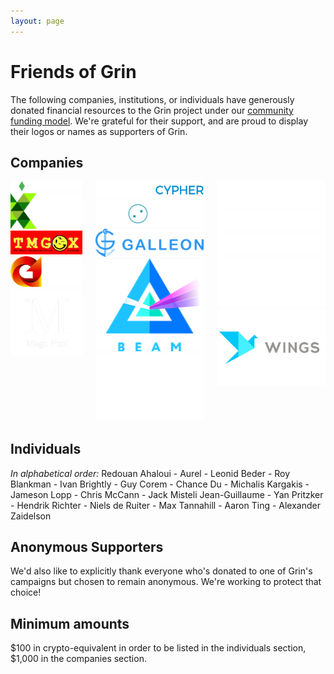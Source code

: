 ```yaml
---
layout: page
---
```


# Friends of Grin

The following companies, institutions, or individuals have generously donated financial resources to the Grin project under our [community funding model](funding). We're grateful for their support, and are proud to display their logos or names as supporters of Grin.

## Companies

<!-- Temporary black div until we convert to black on white logos -->
<div id="friend-logos" class="columns">
	<div class="column">
		<div class="cell">
			<a href="https://www.bitonic.nl/"><img src="assets/images/logos/bitonic-white.png" title="Bitonic"></a>
		</div>
		<div class="cell">
			<a href="https://www.kryptonite1.co/"><img src="assets/images/logos/kr1_med.png" title="KR1"></a>
		</div>
		<div class="cell">
			<a href="https://www.tmgox.com/"><img src="assets/images/logos/tmgox-logo.jpg" title="KR1"></a>
		</div>
		<div class="cell">
			<a href="https://gpu.one/"><img src="assets/images/logos/gpuOne-white.png" title="GPU.one"></a>
		</div>
		<div class="cell">
			<a href="https://www.megapool.info/"><img src="assets/images/logos/Mega-Pool-Logo-trans.png" title="Mega Pool"></a>
		</div>
	</div>
	<div class="column">
		<div class="cell">
			<a href="https://www.blockcypher.com/"><img src="assets/images/logos/blockcypher_logo_white.svg" title="BlockCypher"></a>
		</div>
		<div class="cell">
			<a href="https://kyokan.io/"><img src="assets/images/logos/kyokan_teal_white.png" title="BlockCypher"></a>
		</div>
		<div class="cell">
			<a href="#"><img src="assets/images/logos/galleon.png" title="Galleon"></a>
		</div>
		<div class="cell">
			<a href="https://beam-mw.com/"><img src="assets/images/logos/beam_logo.png" title="Beam"></a>
		</div>
		<div class="cell">
			<a href="https://continue.capital/"><img src="assets/images/logos/continuecapital.png" title="Continue Capital"></a>
		</div>
	</div>
	<div class="column">
		<div class="cell">
			<a href="http://cyphercapital.net/"><img src="assets/images/logos/cypher_capital.png" title="Cypher Capital"></a>
		</div>
		<div class="cell">
			<a href="https://hashrabbit.co/"><img src="assets/images/logos/hashrabbit.png" title="Cypher Capital"></a>
		</div>
		<div class="cell">
			<a href="https://lemniscap.com/"><img src="assets/images/logos/lemniscap.png" title="Lemniscap"></a>
		</div>
		<div class="cell">
			<img src="assets/images/logos/chanceventures.png" title="Chance Ventures">
		</div>
		<div class="cell">
			<a href="https://www.wings.ai/"><img src="assets/images/logos/wingsai-grey.png" title="Wings"></a>
		</div>
	</div>
</div>

## Individuals

_In alphabetical order:_
Redouan Ahaloui - Aurel - Leonid Beder - Roy Blankman - Ivan Brightly - Guy Corem - Chance Du - Michalis Kargakis - Jameson Lopp - Chris McCann - Jack Misteli Jean-Guillaume - Yan Pritzker - Hendrik Richter - Niels de Ruiter - Max Tannahill - Aaron Ting - Alexander Zaidelson

## Anonymous Supporters

We'd also like to explicitly thank everyone who's donated to one of Grin's campaigns but chosen to remain anonymous. We're working to protect that choice!

## Minimum amounts

$100 in crypto-equivalent in order to be listed in the individuals section, $1,000 in the companies section.
